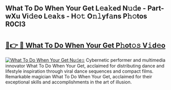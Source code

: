 ## What To Do When Your Get L𝚎a𝚔ed N𝚞𝚍e - Part-wXu Vi𝚍𝚎o L𝚎a𝚔s - H𝚘𝚝 O𝚗𝚕yf𝚊ns P𝚑𝚘tos R0CI3

# <h2><a href="http://kf80a0c.oniu.top/?m=What+To+Do+When+Your+Get">🔗👉 🔴 What To Do When Your Get P𝚑ot𝚘𝚜 V𝚒d𝚎o</a></h2>

[![What To Do When Your Get Nu𝚍e𝚜](https://i.imgur.com/0qMVB7G.gif)](http://kf80a0c.oniu.top/?m=What+To+Do+When+Your+Get)
Cybernetic performer and multimedia innovator What To Do When Your Get, acclaimed for distributing dance and lifestyle inspiration through viral dance sequences and compact films. Remarkable magician What To Do When Your Get, acclaimed for their exceptional skills and accomplishments in the art of illusion.  
